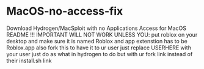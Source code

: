 # MacOS-no-access-fix
Download Hydrogen/MacSploit with no Applications Access for MacOS
README !!! IMPORTANT WILL NOT WORK UNLESS YOU:
put roblox on your desktop and make sure it is named Roblox
and app extenstion has to be Roblox.app
also fork this to have it to ur user just replace USERHERE with your user
just do as what in hydrogen to do but with ur fork link instead of their install.sh link
